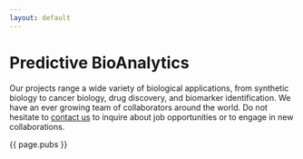 ```yaml
---
layout: default
---
```


# Predictive BioAnalytics

 Our projects range a wide variety of biological applications, from synthetic biology to cancer biology, drug discovery, and biomarker identification. We have an ever growing team of collaborators around the world. Do not hesitate to [contact us](mailto:diogo.camacho@wyss.harvard.edu) to inquire about job opportunities or to engage in new collaborations.

{{ page.pubs }}

